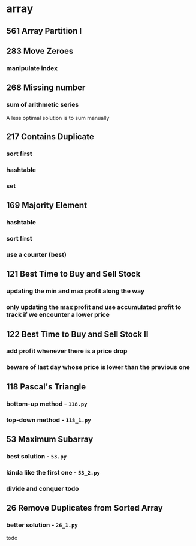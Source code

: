 # array
## 561 Array Partition I
## 283 Move Zeroes
### manipulate index

## 268 Missing number
### sum of arithmetic series
A less optimal solution is to sum manually

## 217 Contains Duplicate
### sort first 
### hashtable
### set

## 169 Majority Element
### hashtable
### sort first
### use a counter (best)

## 121 Best Time to Buy and Sell Stock
### updating the min and max profit along the way
### only updating the max profit and use accumulated profit to track if we encounter a lower price

## 122 Best Time to Buy and Sell Stock II
### add profit whenever there is a price drop
### beware of last day whose price is lower than the previous one

## 118 Pascal's Triangle
### bottom-up method - `118.py`
### top-down method - `118_1.py`

## 53 Maximum Subarray
### best solution - `53.py`
### kinda like the first one - `53_2.py`
### divide and conquer todo

## 26 Remove Duplicates from Sorted Array
### better solution - `26_1.py`
todo

